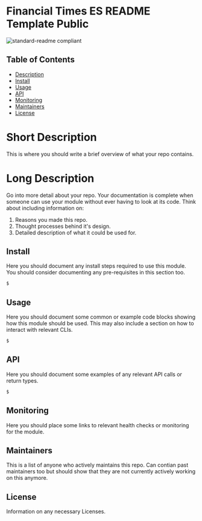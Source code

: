 # Financial Times ES README Template Public

![standard-readme compliant](https://img.shields.io/badge/readme%20style-standard-brightgreen.svg?style=flat-square)

## Table of Contents

- [Description](#short_description)
- [Install](#install)
- [Usage](#usage)
- [API](#api)
- [Monitoring](#monitoring)
- [Maintainers](#maintainers)
- [License](#license)

# Short Description

This is where you should write a brief overview of what your repo contains.

# Long Description

Go into more detail about your repo. Your documentation is complete when someone can use your module without ever
having to look at its code. Think about including information on:
1. Reasons you made this repo.
1. Thought processes behind it's design.
1. Detailed description of what it could be used for.

## Install
Here you should document any install steps required to use this module. You should consider documenting any pre-requisites in this section too.

```sh
$
```

## Usage
Here you should document some common or example code blocks showing how this module should be used. This may also include a section on how to interact with relevant CLIs.

```sh
$
```

## API
Here you should document some examples of any relevant API calls or return types.

```sh
$
```

## Monitoring
Here you should place some links to relevant health checks or monitoring for the module.

## Maintainers
This is a list of anyone who actively maintains this repo. Can contian past maintainers too but should show that they are not currently actively working on this anymore.

## License
Information on any necessary Licenses.
